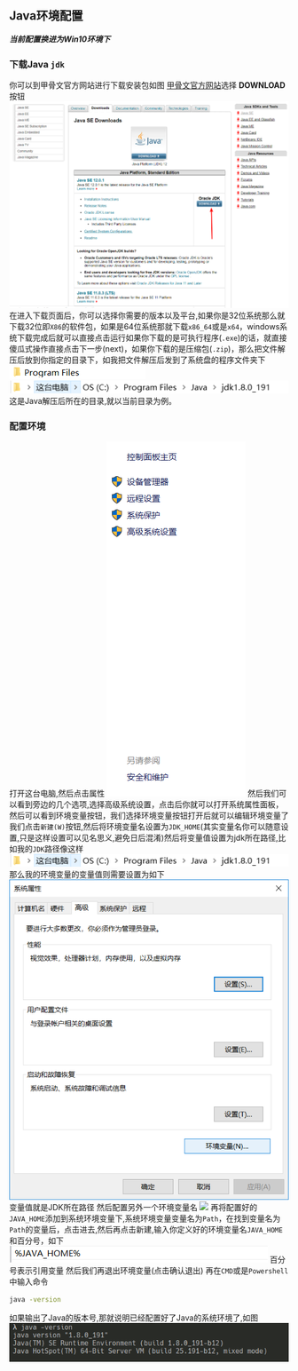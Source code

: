## Java环境配置
***当前配置换进为Win10环境下***

### 下载Java `jdk`
你可以到甲骨文官方网站进行下载安装包如图
[甲骨文官方网站](https://www.oracle.com/technetwork/java/javase/downloads/index.html)选择 **DOWNLOAD** 按钮
![](images/JDK-DOWNLOADPAGE.png)
在进入下载页面后，你可以选择你需要的版本以及平台,如果你是32位系统那么就下载32位即`X86`的软件包，如果是64位系统那就下载`x86_64`或是`x64`，windows系统下载完成后就可以直接点击运行如果你下载的是可执行程序(`.exe`)的话，就直接傻瓜式操作直接点击下一步(next)，如果你下载的是压缩包(`.zip`)，那么把文件解压后放到你指定的目录下，如我把文件解压后发到了系统盘的程序文件夹下
![](images/ProgramFile.png)
![](images/JavaJDKFilePath.png)
这是Java解压后所在的目录,就以当前目录为例。

### 配置环境
打开这台电脑,然后点击属性
![](images/Win10.png)
然后我们可以看到旁边的几个选项,选择高级系统设置，点击后你就可以打开系统属性面板，然后可以看到环境变量按钮，我们选择环境变量按钮打开后就可以编辑环境变量了
我们点击`新建(W)`按钮,然后将环境变量名设置为`JDK_HOME`(其实变量名你可以随意设置,只是这样设置可以见名思义,避免日后混淆)然后将变量值设置为jdk所在路径,比如我的`JDK`路径像这样
![](images/JavaJDKFilePath.png)
那么我的环境变量的变量值则需要设置为如下
![](images/Win10OSAttr.png)
变量值就是JDK所在路径
然后配置另外一个环境变量名
![](images/JAVA_HOMEPATHVAR.png)
再将配置好的`JAVA_HOME`添加到系统环境变量下,系统环境变量变量名为`Path`，在找到变量名为`Path`的变量后，点击进去,然后再点击新建,输入你定义好的环境变量名`JAVA_HOME`和百分号，如下
![](images/系统变量.png)
百分号表示引用变量
然后我们再退出环境变量(点击确认退出)
再在`CMD`或是`Powershell`中输入命令

```cmd
java -version
```
如果输出了Java的版本号,那就说明已经配置好了Java的系统环境了,如图
![](images/JavaVersion.png)
